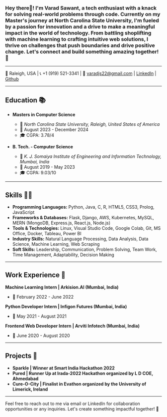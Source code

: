 ### Hey there👋! I'm Varad Sawant, a tech enthusiast with a knack for solving real-world problems through code. Currently on my Master's journey at North Carolina State University, I'm fueled by a passion for innovation and a drive to make a meaningful impact in the world of technology. From battling shoplifting with machine learning to crafting intuitive web solutions, I thrive on challenges that push boundaries and drive positive change. Let's connect and build something amazing together! 🚀


---

📍 Raleigh, USA | 📞 +1 (919) 521-3341 | 📧 varadjs22@gmail.com | [LinkedIn](https://www.linkedin.com/in/varad-sawant/) | [Github](https://github.com/varadjs)


---

## Education 📚

- **Masters in Computer Science**
  - 🏫 *North Carolina State University, Raleigh, United States of America*
  - 📅 August 2023 - December 2024
  - 🎓 CGPA: 3.78/4

- **B. Tech. - Computer Science**
  - 🏫 *K. J. Somaiya Institute of Engineering and Information Technology, Mumbai, India*
  - 📅 August 2019 - May 2023
  - 🎓 CGPA: 9.03/10

---

## Skills 👨‍💻

- **Programming Languages:** Python, Java, C, R, HTML5, CSS3, Prolog, JavaScript
- **Frameworks & Databases:** Flask, Django, AWS, Kubernetes, MySQL, MERN (MongoDB, Express.js, React.js, Node.js)
- **Tools & Technologies:** Linux, Visual Studio Code, Google Colab, Git, MS Office, Docker, Tableau, Power BI
- **Industry Skills:** Natural Language Processing, Data Analysis, Data Science, Machine Learning, Web Scraping
- **Soft Skills:** Leadership, Communication, Problem Solving, Team Work, Time Management, Adaptability, Decision Making

---

## Work Experience 💼

**Machine Learning Intern | Arkision.AI (Mumbai, India)**
- 📅 February 2022 - June 2022

**Python Developer Intern | Infigon Futures (Mumbai, India)**
- 📅 May 2021 - August 2021

**Frontend Web Developer Intern | Arviti Infotech (Mumbai, India)**
- 📅 June 2020 - August 2020

---

## Projects 🚀

- **Sparkle | Winner at Smart India Hackathon 2022**
- **Pured | Runner Up at Irada-2022 Hackathon organized by L D COE, Ahmedabad**
- **Cure-O-City | Finalist in Evathon organized by the University of Limerick, Ireland**

---

Feel free to reach out to me via email or LinkedIn for collaboration opportunities or any inquiries. Let's create something impactful together! 🚀
